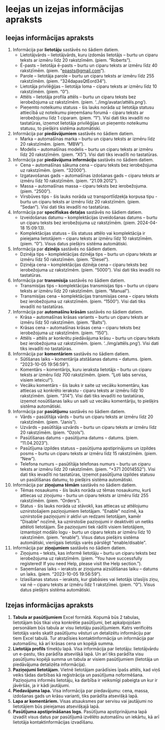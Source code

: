 # Ieejas un izejas informācijas apraksts
## Ieejas informācijas apraksts

1. Informācija par **lietotāju** sastāvēs no šādiem datiem.
    - Lietotājvārds – lietotājvārds, kuru izdomās lietotājs – burtu un ciparu teksts ar izmēru līdz 20 rakstzīmēm.  (piem. “Roberts”).
    - Ē-pasts – lietotāja ē-pasts – burtu un ciparu teksts ar izmēru līdz 40 rakstzīmēm. (piem. “epasts@gmail.com”).
    - Parole – lietotāja parole – burtu un ciparu teksts ar izmēru līdz 255 rakstzīmēm. (piem. “324dapasQtEord34”).
    - Lietotāja privilēģijas – lietotāja loma – ciparu teksts ar izmēru līdz 10 rakstzīmēm. (piem. “0”).
    - Attēls – lietotāja profila attēls – burtu un ciparu teksts bez ierobežojuma uz rakstzīmēm. (piem. ‘../img/avatar/attēls.png’). 
    - Pieņemto noteikumu statuss - šis lauks norāda uz lietotāja statusu attiecībā uz noteikumu pieņemšanu forumā - ciparu teksts ar ierobežojumu līdz 1 ciparam. (piem. “1”).
 Visi dati tiks ievadīti no tastatūras, izņemot lietotāja privilēģijas un pieņemto noteikumu statusu, to piešķirs sistēma automātiski.
2. Informācija par **piedāvājumiem** sastāvēs no šādiem datiem.
    - Marka – automašīnas marka – burtu un ciparu teksts ar izmēru līdz 20 rakstzīmēm. (piem. “MBW”).
    - Modelis – automašīnas modelis – burtu un ciparu teksts ar izmēru līdz 20 rakstzīmēm. (piem. “X5”).
 Visi dati tiks ievadīti no tastatūras.
3. Informācija par **piedāvājuma informāciju** sastāvēs no šādiem datiem.
    - Cena – automašīnas sākuma cena – ciparu teksts bez ierobežojuma uz rakstzīmēm. (piem. “32000”).
    - Izgatavošanas gads – automašīnas izdošanas gads – ciparu teksts ar izmēru līdz 10 rakstzīmēm. (piem. “21.09.2012”).
    - Massa – automašīnas massa – ciparu teksts bez ierobežojuma. (piem. “2500”).
    - Virsbūves tips - šis lauks norāda uz transportlīdzekļa korpusa tipu - burtu un ciparu teksts ar izmēru līdz 20 rakstzīmēm. (piem. “Sedan”).
 Visi dati tiks ievadīti no tastatūras.
4. Informācija par **specifiskas detaļas** sastāvēs no šādiem datiem.
    - Izveidošanas datumu – komplektācijas izveidošanas datums – burtu un ciparu teksts bez ierobežojuma uz rakstzīmēm. (piem. 2024-04-18 15:09:13).
    - Komplektācijas statuss – šīs statuss attēlo vai komplektācija ir pieiejama lietotājiem – ciparu teksts ar izmēru līdz 10 rakstzīmēm. (piem. “0”).
 Visus datus piešķirs sistēma automātiski.
5. Informācija par **dzinējs** sastāvēs no šādiem datiem.
    - Dzinēja tips – komplektācijas dzinēja tips – burtu un ciparu teksts ar izmēru līdz 50 rakstzīmēm. (piem. “Diesel”).
    - Dzinēja cena – komplektācijas dzinēja cena – ciparu teksts bez ierobežojuma uz rakstzīmēm. (piem. “5000”).
 Visi dati tiks ievadīti no tastatūras.
6. Informācija par **transmisija** sastāvēs no šādiem datiem.
    - Transmisijas tips – komplektācijas transmisijas tips – burtu un ciparu teksts ar izmēru līdz 20 rakstzīmēm. (piem. “Manual”).
    - Transmisijas cena – komplektācijas transmisijas cena – ciparu teksts bez ierobežojuma uz rakstzīmēm. (piem. “1500”).
 Visi dati tiks ievadīti no tastatūras.
7. Informācija par **automašīnu krāsām** sastāvēs no šādiem datiem.
    - Krāsa – automašīnas krāsas variants – burtu un ciparu teksts ar izmēru līdz 50 rakstzīmēm. (piem. “Balts”).
    - Krāsas cena – automašīnas krāsas cena – ciparu teksts bez ierobežojuma uz rakstzīmēm. (piem. “150”).
    - Attēls – attēls ar konkrētu piedāvājuma krāsu – burtu un ciparu teksts bez ierobežojuma uz rakstzīmēm.  (piem. ‘../img/attēls.png’).
 Visi dati tiks ievadīti no tastatūras.
8. Informācija par **komentāriem** sastāvēs no šādiem datiem.
    - Sūtīšanas laiks – komentārija atstāšanas datums – datums. (piem. “2023-10-05 19:56:59”).
    - Komentārs – komentārijs, kuru ieraksta lietotājs – burtu un ciparu teksts ar izmēru līdz 700 rakstzīmēm. (piem. “Ļoti labs serviss, visiem ieteicu!”).
    - Vecāku komentārs - šis lauks ir saite uz vecāku komentāru, kas attiecas uz konkrēto ierakstu - ciparu teksts ar izmēru līdz 10 rakstzīmēm. (piem. “314”).
 Visi dati tiks ievadīti no tastatūras, izņemot nosūtīšanas laiku un saiti uz vecāku komentāriju, to piešķirs sistēma automātiski.
9. Informācija par **pasūtijumu** sastāvēs no šādiem datiem.
    - Vārds – pasūtītāja vārds – burtu un ciparu teksts ar izmēru līdz 20 rakstzīmēm. (piem. “Janis”).
    - Uzvārds – pasūtītāja uzvārds – burtu un ciparu teksts ar izmēru līdz 20 rakstzīmēm. (piem. “Ozols”).
    - Pasūtīšanas datums – pasūtijuma datums – datums. (piem. “11.04.2023”).
    - Pasūtījuma izpildes statuss – pasūtijuma apstiprinājums un izpildes posms – burtu un ciparu teksts ar izmēru līdz 15 rakstzīmēm. (piem. “New”).
    - Telefona numurs – pasūtītāja telefonas numurs – burtu un ciparu teksts ar izmēru līdz 20 rakstzīmēm. (piem. “+371 20014552”).
 Visi dati tiks ievadīti no tastatūras, izņemot pasūtījuma izpildes statusu un pasūtīšanas datumu, to piešķirs sistēma automātiski.
10. Informācija par **ziņojuma tēmām** sastāvēs no šādiem datiem.
    - Tēmas nosaukums - šis lauks norāda uz tēmas nosaukumu, kurš attiecas uz ziņojumu - burtu un ciparu teksts ar izmēru līdz 255 rakstzīmēm. (piem. “Orders”).
    - Status - šis lauks norāda uz stāvokli, kas attiecas uz attēlojumu uznirstošajiem paziņojumiem lietotājam. "Enable" nozīmē, ka uznirstošie paziņojumi ir aktīvi un redzami lietotājam, kamēr "Disable" nozīmē, ka uznirstošie paziņojumi ir deaktivēti un netiks attēloti lietotājam. Šie paziņojumi tiek rādīti visiem lietotājiem, izmantojot modālo logu - burtu un ciparu teksts ar izmēru līdz 10 rakstzīmēm. (piem. “enable”).
 Visus datus piešķirs sistēma automātiski, vienīgais lietotājs varēs pārslēgt "enable/disable".
11. Informācija par **ziņojumiem** sastāvēs no šādiem datiem.
    - Ziņojums – teksts, kas informē lietotāju – burtu un ciparu teksts bez ierobežojuma uz rakstzīmēm. (piem. “You have successfully registered! If you need Help, please visit the Help section.”).
    - Saņemšanas laiks – ieraksts ar ziņojuma aizsūtīšanas laiku – datums un laiks. (piem. “2023-10-05 19:56:59”).
    - Izlasīšanas statuss – ieraksts, kur glabāsies vai lietotājs izlasījis ziņu, vai nē – ciparu teksts ar izmēru līdz 1 rakstzīmei. (piem. “0”).
 Visus datus piešķirs sistēma automātiski.

## Izejas informācijas apraksts

1. **Tabula ar pasūtījumiem** Excel formātā. Kopumā būs 2 tabulas, lietotājam būs tikai viņa konkrētie pasūtījumi, bet apkalpojošam personālam būs tabula ar visu lietotāju pasūtījumiem. Katrs verificēts lietotājs varēs skatīt pasūtījumu vēsturi un detalizētu informāciju par tiem Excel tabulā. Tur atradīsies kontaktinformācija un informācija par automašīnu, kā arī krāsas cena un kopējā summa.
2. **Lietotāja profils** tīmekļu lapā. Visa informācija par lietotāju: lietotājvārdu un e-pastu, tiks parādīta atsevišķā lapā. Un arī tiks parādīta visu pasūtījumu kopējā summa un tabula ar visiem pasūtījumiem (lietotāja un piedāvājuma detalizēta informācija).
3. **Paziņojumi lietotājam.** Vietnē lietotājam parādīsies īpašs attēls, kad viņš veiks tādas darbības kā reģistrācija un pasūtījuma noformēšana. Paziņojums informēs lietotāju, ka darbība ir veiksmīgi pabeigta un kur ir jāvēršās, ja ir kādi jautājumi.
4. **Piedavājuma lapa.** Visa informācija par piedavājumu: cena, massa, izdošanas gads un krāsu varianti, tiks parādīta atsevišķā lapā.
5. **Lapa ar komentāriem.** Visas atsauksmes par servisu vai jautājumi no lietotājiem būs pieiejamas atsevišķajā lapā.
6. **Pasūtījuma apstiprināšanas logs.** Pasūtījuma apstiprinājuma lapā izvadīt visus datus par pasūtījumā izvēlēto automašīnu un iekārtu, kā arī lietotāja kontaktinformācijas izvadīšanu.